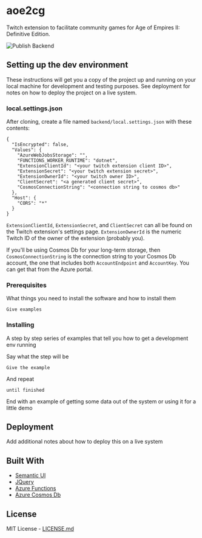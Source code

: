 # aoe2cg

Twitch extension to facilitate community games for Age of Empires II: Definitive Edition. 

![Publish Backend](https://github.com/lettucemode/aoe2cg/workflows/Publish%20Backend/badge.svg)

## Setting up the dev environment

These instructions will get you a copy of the project up and running on your local machine for development and testing purposes. See deployment for notes on how to deploy the project on a live system.

### local.settings.json

After cloning, create a file named `backend/local.settings.json` with these contents:

```
{
  "IsEncrypted": false,
  "Values": {
    "AzureWebJobsStorage": "",
    "FUNCTIONS_WORKER_RUNTIME": "dotnet",
    "ExtensionClientId": "<your twitch extension client ID>",
    "ExtensionSecret": "<your twitch extension secret>",
    "ExtensionOwnerId": "<your twitch owner ID>",
    "ClientSecret": "<a generated client secret>",
    "CosmosConnectionString": "<connection string to cosmos db>"
  },
  "Host": {
    "CORS": "*"
  }
}
```

`ExtensionClientId`, `ExtensionSecret`, and `ClientSecret` can all be found on the Twitch extension's settings page. `ExtensionOwnerId` is the numeric Twitch ID of the owner of the extension (probably you).

If you'll be using Cosmos Db for your long-term storage, then `CosmosConnectionString` is the connection string to your Cosmos Db account, the one that includes both `AccountEndpoint` and `AccountKey`. You can get that from the Azure portal. 

### Prerequisites

What things you need to install the software and how to install them

```
Give examples
```

### Installing

A step by step series of examples that tell you how to get a development env running

Say what the step will be

```
Give the example
```

And repeat

```
until finished
```

End with an example of getting some data out of the system or using it for a little demo

## Deployment

Add additional notes about how to deploy this on a live system

## Built With

- [Semantic UI](https://semantic-ui.com/)
- [JQuery](https://jquery.com/)
- [Azure Functions](https://azure.microsoft.com/en-us/services/functions/)
- [Azure Cosmos Db](https://azure.microsoft.com/en-us/services/cosmos-db/)

## License

MIT License - [LICENSE.md](LICENSE.md)
